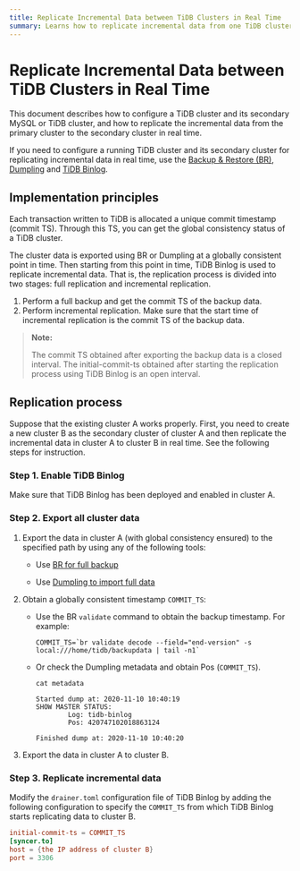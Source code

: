 ```yaml
---
title: Replicate Incremental Data between TiDB Clusters in Real Time
summary: Learns how to replicate incremental data from one TiDB cluster to another cluster in real time
---
```


# Replicate Incremental Data between TiDB Clusters in Real Time

This document describes how to configure a TiDB cluster and its secondary MySQL or TiDB cluster, and how to replicate the incremental data from the primary cluster to the secondary cluster in real time.

If you need to configure a running TiDB cluster and its secondary cluster for replicating incremental data in real time, use the [Backup & Restore (BR)](/br/backup-and-restore-tool.md), [Dumpling](/dumpling-overview.md) and [TiDB Binlog](/tidb-binlog/tidb-binlog-overview.md).

## Implementation principles

Each transaction written to TiDB is allocated a unique commit timestamp (commit TS). Through this TS, you can get the global consistency status of a TiDB cluster.

The cluster data is exported using BR or Dumpling at a globally consistent point in time. Then starting from this point in time, TiDB Binlog is used to replicate incremental data. That is, the replication process is divided into two stages: full replication and incremental replication.

1. Perform a full backup and get the commit TS of the backup data.
2. Perform incremental replication. Make sure that the start time of incremental replication is the commit TS of the backup data.

> **Note:**
>
> The commit TS obtained after exporting the backup data is a closed interval. The initial-commit-ts obtained after starting the replication process using TiDB Binlog is an open interval.

## Replication process

Suppose that the existing cluster A works properly. First, you need to create a new cluster B as the secondary cluster of cluster A and then replicate the incremental data in cluster A to cluster B in real time. See the following steps for instruction.

### Step 1. Enable TiDB Binlog

Make sure that TiDB Binlog has been deployed and enabled in cluster A.

### Step 2. Export all cluster data

1. Export the data in cluster A (with global consistency ensured) to the specified path by using any of the following tools:

    - Use [BR for full backup](/br/use-br-command-line-tool.md#back-up-all-the-cluster-data)

    - Use [Dumpling to import full data](/dumpling-overview.md)

2. Obtain a globally consistent timestamp `COMMIT_TS`:

    - Use the BR `validate` command to obtain the backup timestamp. For example:

        
        ```shell
        COMMIT_TS=`br validate decode --field="end-version" -s local:///home/tidb/backupdata | tail -n1`
        ```

    - Or check the Dumpling metadata and obtain Pos (`COMMIT_TS`).

        
        ```shell
        cat metadata
        ```

        ```shell
        Started dump at: 2020-11-10 10:40:19
        SHOW MASTER STATUS:
                Log: tidb-binlog
                Pos: 420747102018863124

        Finished dump at: 2020-11-10 10:40:20
        ```

3. Export the data in cluster A to cluster B.

### Step 3. Replicate incremental data

Modify the `drainer.toml` configuration file of TiDB Binlog by adding the following configuration to specify the `COMMIT_TS` from which TiDB Binlog starts replicating data to cluster B.


```toml
initial-commit-ts = COMMIT_TS
[syncer.to]
host = {the IP address of cluster B}
port = 3306
```
